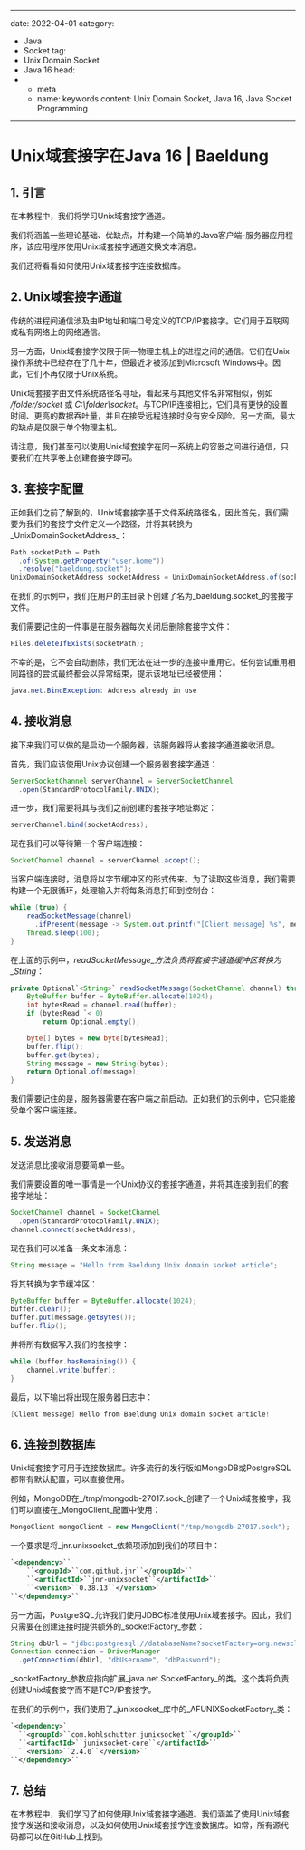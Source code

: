 ---
date: 2022-04-01
category:
  - Java
  - Socket
tag:
  - Unix Domain Socket
  - Java 16
head:
  - - meta
    - name: keywords
      content: Unix Domain Socket, Java 16, Java Socket Programming
------
# Unix域套接字在Java 16 | Baeldung

## 1. 引言

在本教程中，我们将学习Unix域套接字通道。

我们将涵盖一些理论基础、优缺点，并构建一个简单的Java客户端-服务器应用程序，该应用程序使用Unix域套接字通道交换文本消息。

我们还将看看如何使用Unix域套接字连接数据库。

## 2. Unix域套接字通道

传统的进程间通信涉及由IP地址和端口号定义的TCP/IP套接字。它们用于互联网或私有网络上的网络通信。

另一方面，Unix域套接字仅限于同一物理主机上的进程之间的通信。它们在Unix操作系统中已经存在了几十年，但最近才被添加到Microsoft Windows中。因此，它们不再仅限于Unix系统。

Unix域套接字由文件系统路径名寻址，看起来与其他文件名非常相似，例如 _/folder/socket_ 或 _C:\\folder\\socket_。与TCP/IP连接相比，它们具有更快的设置时间、更高的数据吞吐量，并且在接受远程连接时没有安全风险。另一方面，最大的缺点是仅限于单个物理主机。

请注意，我们甚至可以使用Unix域套接字在同一系统上的容器之间进行通信，只要我们在共享卷上创建套接字即可。

## 3. 套接字配置

正如我们之前了解到的，Unix域套接字基于文件系统路径名，因此首先，我们需要为我们的套接字文件定义一个路径，并将其转换为_UnixDomainSocketAddress_：

```java
Path socketPath = Path
  .of(System.getProperty("user.home"))
  .resolve("baeldung.socket");
UnixDomainSocketAddress socketAddress = UnixDomainSocketAddress.of(socketPath);
```

在我们的示例中，我们在用户的主目录下创建了名为_baeldung.socket_的套接字文件。

我们需要记住的一件事是在服务器每次关闭后删除套接字文件：

```java
Files.deleteIfExists(socketPath);
```

不幸的是，它不会自动删除，我们无法在进一步的连接中重用它。任何尝试重用相同路径的尝试最终都会以异常结束，提示该地址已经被使用：

```java
java.net.BindException: Address already in use
```

## 4. 接收消息

接下来我们可以做的是启动一个服务器，该服务器将从套接字通道接收消息。

首先，我们应该使用Unix协议创建一个服务器套接字通道：

```java
ServerSocketChannel serverChannel = ServerSocketChannel
  .open(StandardProtocolFamily.UNIX);
```

进一步，我们需要将其与我们之前创建的套接字地址绑定：

```java
serverChannel.bind(socketAddress);
```

现在我们可以等待第一个客户端连接：

```java
SocketChannel channel = serverChannel.accept();
```

当客户端连接时，消息将以字节缓冲区的形式传来。为了读取这些消息，我们需要构建一个无限循环，处理输入并将每条消息打印到控制台：

```java
while (true) {
    readSocketMessage(channel)
      .ifPresent(message -> System.out.printf("[Client message] %s", message));
    Thread.sleep(100);
}
```

在上面的示例中，_readSocketMessage_方法负责将套接字通道缓冲区转换为_String_：

```java
private Optional`<String>` readSocketMessage(SocketChannel channel) throws IOException {
    ByteBuffer buffer = ByteBuffer.allocate(1024);
    int bytesRead = channel.read(buffer);
    if (bytesRead `< 0)
        return Optional.empty();

    byte[] bytes = new byte[bytesRead];
    buffer.flip();
    buffer.get(bytes);
    String message = new String(bytes);
    return Optional.of(message);
}
```

我们需要记住的是，服务器需要在客户端之前启动。正如我们的示例中，它只能接受单个客户端连接。

## 5. 发送消息

发送消息比接收消息要简单一些。

我们需要设置的唯一事情是一个Unix协议的套接字通道，并将其连接到我们的套接字地址：

```java
SocketChannel channel = SocketChannel
  .open(StandardProtocolFamily.UNIX);
channel.connect(socketAddress);
```

现在我们可以准备一条文本消息：

```java
String message = "Hello from Baeldung Unix domain socket article";
```

将其转换为字节缓冲区：

```java
ByteBuffer buffer = ByteBuffer.allocate(1024);
buffer.clear();
buffer.put(message.getBytes());
buffer.flip();
```

并将所有数据写入我们的套接字：

```java
while (buffer.hasRemaining()) {
    channel.write(buffer);
}
```

最后，以下输出将出现在服务器日志中：

```java
[Client message] Hello from Baeldung Unix domain socket article!
```

## 6. 连接到数据库

Unix域套接字可用于连接数据库。许多流行的发行版如MongoDB或PostgreSQL都带有默认配置，可以直接使用。

例如，MongoDB在_/tmp/mongodb-27017.sock_创建了一个Unix域套接字，我们可以直接在_MongoClient_配置中使用：

```java
MongoClient mongoClient = new MongoClient("/tmp/mongodb-27017.sock");
```

一个要求是将_jnr.unixsocket_依赖项添加到我们的项目中：

```xml
`<dependency>``
    ``<groupId>``com.github.jnr``</groupId>``
    ``<artifactId>``jnr-unixsocket``</artifactId>``
    ``<version>``0.38.13``</version>``
``</dependency>``
```

另一方面，PostgreSQL允许我们使用JDBC标准使用Unix域套接字。因此，我们只需要在创建连接时提供额外的_socketFactory_参数：

```java
String dbUrl = "jdbc:postgresql://databaseName?socketFactory=org.newsclub.net.unix.AFUNIXSocketFactory$FactoryArg&socketFactoryArg=/var/run/postgresql/.s.PGSQL.5432";
Connection connection = DriverManager
  .getConnection(dbUrl, "dbUsername", "dbPassword");
```

_socketFactory_参数应指向扩展_java.net.SocketFactory_的类。这个类将负责创建Unix域套接字而不是TCP/IP套接字。

在我们的示例中，我们使用了_junixsocket_库中的_AFUNIXSocketFactory_类：

```xml
`<dependency>`
  ``<groupId>``com.kohlschutter.junixsocket``</groupId>``
  ``<artifactId>``junixsocket-core``</artifactId>``
  ``<version>``2.4.0``</version>``
``</dependency>``
```

## 7. 总结

在本教程中，我们学习了如何使用Unix域套接字通道。我们涵盖了使用Unix域套接字发送和接收消息，以及如何使用Unix域套接字连接数据库。如常，所有源代码都可以在GitHub上找到。